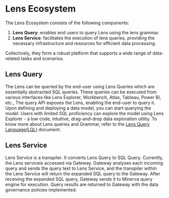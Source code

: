 # Lens Ecosystem

The Lens Ecosystem consists of the following components:

1. **Lens Query**:  enables end users to query Lens using the lens grammar.
2. **Lens Service**: facilitates the execution of lens queries, providing the necessary infrastructure and resources for efficient data processing.

Collectively, they form a robust platform that supports a wide range of data-related tasks and scenarios.


## Lens Query
The Lens can be queried by the end-user using Lens Queries which are essentially abstracted SQL queries. These queries can be executed from various interfaces like Lens Explorer, Workbench, Atlas, Tableau, Power BI, etc., The query API exposes the Lens, enabling the end-user to query it. Upon defining and deploying a data model, you can start querying the model. Users with limited SQL proficiency can explore the model using Lens Explorer - a low code, intuitive, drag-and-drop data exploration utility. To know more about Lens queries and Grammar, refer to the [Lens Query Language(LQL)](lql/lql.md) document.

## Lens Service

Lens Service is a transpiler. It converts Lens Query to SQL Query. Currently, the Lens serviceis accessed via Gateway. Gateway analyses each incoming query and sends the query text to Lens Service, and the transpiler within the Lens Service will return the expanded SQL query to the Gateway. After receiving the expanded SQL query, Gateway sends it to Minerva query engine for execution. Query results are returned to Gateway with the data governance policies implemented. 

